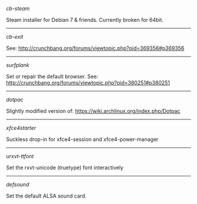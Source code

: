 *cb-steam*

Steam installer for Debian 7 & friends. Currently broken for 64bit.

----

*cb-exit*

See: http://crunchbang.org/forums/viewtopic.php?pid=369356#p369356

----

*surfplank*

Set or repair the default browser. See: http://crunchbang.org/forums/viewtopic.php?pid=380251#p380251

----

*dotpac*

Slightly modified version of: https://wiki.archlinux.org/index.php/Dotpac

----

*xfce4starter*

Suckless drop-in for xfce4-session and xfce4-power-manager

----

*urxvt-ttfont*

Set the rxvt-unicode (truetype) font interactively

----

*defsound*

Set the default ALSA sound card.
